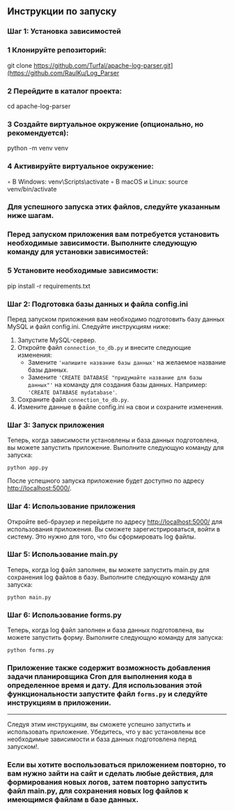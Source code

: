 
## Инструкции по запуску

### Шаг 1: Установка зависимостей


### 1 Клонируйте репозиторий:

git clone https://github.com/Turfal/apache-log-parser.git](https://github.com/RaulKu/Log_Parser

### 2 Перейдите в каталог проекта: 

cd apache-log-parser

### 3 Создайте виртуальное окружение (опционально, но рекомендуется): 

python -m venv venv

### 4 Активируйте виртуальное окружение:

 ◦ В Windows: venv\Scripts\activate
 ◦ В macOS и Linux: source venv/bin/activate

### Для успешного запуска этих файлов, следуйте указанным ниже шагам.
### Перед запуском приложения вам потребуется установить необходимые зависимости. Выполните следующую команду для установки зависимостей:

### 5 Установите необходимые зависимости: 

pip install -r requirements.txt




### Шаг 2: Подготовка базы данных и файла config.ini

Перед запуском приложения вам необходимо подготовить базу данных MySQL и файл config.ini. Следуйте инструкциям ниже:

1. Запустите MySQL-сервер.
2. Откройте файл `connection_to_db.py` и внесите следующие изменения:
   - Замените `'напишите название базы данных'` на желаемое название базы данных.
   - Замените `'CREATE DATABASE "придумайте название для базы данных"'` на команду для создания базы данных. Например: `'CREATE DATABASE mydatabase'`.
3. Сохраните файл `connection_to_db.py`.
4. Измените данные в файле config.ini на свои и сохраните изменения.

### Шаг 3: Запуск приложения

Теперь, когда зависимости установлены и база данных подготовлена, вы можете запустить приложение. Выполните следующую команду для запуска:

```
python app.py

```

После успешного запуска приложение будет доступно по адресу [http://localhost:5000/](http://localhost:5000/).

### Шаг 4: Использование приложения

Откройте веб-браузер и перейдите по адресу [http://localhost:5000/](http://localhost:5000/) для использования приложения. Вы сможете зарегистрироваться, войти в систему.
Это нужно для того, что бы сформировать log файлы.

### Шаг 5: Использование main.py

Теперь, когда log файл заполнен, вы можете запустить main.py для сохранения log файлов в базу. Выполните следующую команду для запуска:

```
python main.py

```

### Шаг 6: Использование forms.py

Теперь, когда log файл заполнен и база данных подготовлена, вы можете запустить форму. Выполните следующую команду для запуска:

```
python forms.py

```

### Приложение также содержит возможность добавления задачи планировщика Cron для выполнения кода в определенное время и дату. Для использования этой функциональности запустите файл `forms.py` и следуйте инструкциям в приложении.

---

Следуя этим инструкциям, вы сможете успешно запустить и использовать приложение. Убедитесь, что у вас установлены все необходимые зависимости и база данных подготовлена перед запуском!.

### Если вы хотите воспользоваться приложением повторно, то вам нужно зайти на сайт и сделать любые действия, для формирования новых логов, затем повторно запустить файл main.py, для сохранения новых log файлов к имеющимся файлам в базе данных.
